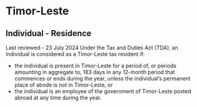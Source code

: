 # Timor-Leste
## Individual - Residence
Last reviewed - 23 July 2024
Under the Tax and Duties Act (TDA), an individual is considered as a Timor-Leste tax resident if:
  * the individual is present in Timor-Leste for a period of, or periods amounting in aggregate to, 183 days in any 12-month period that commences or ends during the year, unless the individual’s permanent place of abode is not in Timor-Leste, or
  * the individual is an employee of the government of Timor-Leste posted abroad at any time during the year.


